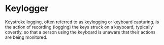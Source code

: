 # Keylogger
 Keystroke logging, often referred to as keylogging or keyboard capturing, is the action of recording (logging) the keys struck on a keyboard, typically covertly, so that a person using the keyboard is unaware that their actions are being monitored.
